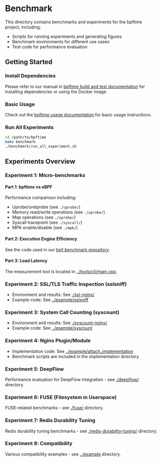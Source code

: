 # Benchmark

This directory contains benchmarks and experiments for the bpftime project, including:

- Scripts for running experiments and generating figures
- Benchmark environments for different use cases
- Test code for performance evaluation

## Getting Started

### Install Dependencies

Please refer to our manual in [bpftime build and test documentation](https://eunomia.dev/bpftime/documents/build-and-test/) for installing dependencies or using the Docker image.

### Basic Usage

Check out the [bpftime usage documentation](https://eunomia.dev/bpftime/documents/usage/) for basic usage instructions.

### Run All Experiments

```sh
cd /path/to/bpftime
make benchmark
./benchmark/run_all_experiment.sh
```

## Experiments Overview

### Experiment 1: Micro-benchmarks

#### Part 1: bpftime vs eBPF

Performance comparison including:

- Uprobe/uretprobe (see `./uprobe/`)
- Memory read/write operations (see `./uprobe/`)
- Map operations (see `./uprobe/`)
- Syscall tracepoint (see `./syscall/`)
- MPK enable/disable (see `./mpk/`)

#### Part 2: Execution Engine Efficiency

See the code used in our [bpf-benchmark repository](https://github.com/eunomia-bpf/bpf-benchmark).

#### Part 3: Load Latency

The measurement tool is located in [../tools/cli/main.cpp](../tools/cli/main.cpp).

### Experiment 2: SSL/TLS Traffic Inspection (sslsniff)

- Environment and results: See [./ssl-nginx/](./ssl-nginx/)
- Example code: See [../example/sslsniff](../example/sslsniff)

### Experiment 3: System Call Counting (syscount)

- Environment and results: See [./syscount-nginx/](./syscount-nginx/)
- Example code: See [../example/syscount](../example/syscount)

### Experiment 4: Nginx Plugin/Module

- Implementation code: See [../example/attach_implementation](../example/attach_implementation)
- Benchmark scripts are included in the implementation directory

### Experiment 5: DeepFlow

Performance evaluation for DeepFlow integration - see [./deepflow/](./deepflow/) directory.

### Experiment 6: FUSE (Filesystem in Userspace)

FUSE-related benchmarks - see [./fuse/](./fuse/) directory.

### Experiment 7: Redis Durability Tuning

Redis durability tuning benchmarks - see [./redis-durability-tuning/](./redis-durability-tuning/) directory.

### Experiment 8: Compatibility

Various compatibility examples - see [../example](../example) directory.
